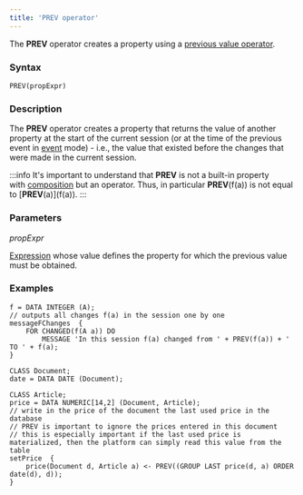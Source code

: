 ```yaml
---
title: 'PREV operator'
---
```


The **PREV** operator creates a property using a [previous value operator](Previous_value_PREV_.md).

### Syntax

    PREV(propExpr)

### Description

The **PREV** operator creates a property that returns the value of another property at the start of the current session (or at the time of the previous event in [event](Events.md#change) mode) - i.e., the value that existed before the changes that were made in the current session.


:::info
It's important to understand that **PREV** is not a built-in property with [composition](Composition_JOIN_.md) but an operator. Thus, in particular **PREV**(f(a)) is not equal to \[**PREV**(a)\](f(a)).
:::

### Parameters

*propExpr*

[Expression](Expression.md) whose value defines the property for which the previous value must be obtained.

### Examples


```lsf
f = DATA INTEGER (A);
// outputs all changes f(a) in the session one by one
messageFChanges  {
    FOR CHANGED(f(A a)) DO
        MESSAGE 'In this session f(a) changed from ' + PREV(f(a)) + ' TO ' + f(a);
}

CLASS Document;
date = DATA DATE (Document);

CLASS Article;
price = DATA NUMERIC[14,2] (Document, Article);
// write in the price of the document the last used price in the database
// PREV is important to ignore the prices entered in this document
// this is especially important if the last used price is materialized, then the platform can simply read this value from the table
setPrice  {
    price(Document d, Article a) <- PREV((GROUP LAST price(d, a) ORDER date(d), d));
}
```


